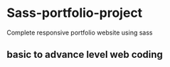 # Sass-portfolio-project

Complete responsive portfolio website using sass

## basic to advance level web coding
